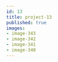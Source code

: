 ```yaml
---
id: 13
title: project-13
published: true
images:
- image-343
- image-342
- image-341
- image-340
---
```

